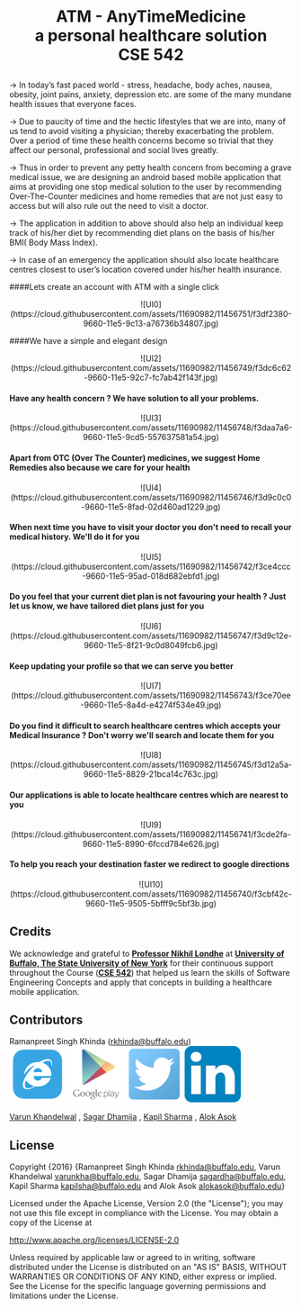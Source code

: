 # <p align="center">ATM - AnyTimeMedicine<br/>a personal healthcare solution</br>CSE 542</p>

-> In today’s fast paced world - stress, headache, body aches, nausea, obesity, joint pains, anxiety, depression etc. are some of the many mundane health issues that everyone faces.

-> Due to paucity of time and the hectic lifestyles that we are into, many of us tend to avoid visiting a physician; thereby exacerbating the problem. Over a period of time these health concerns become so trivial that they affect our personal, professional and social lives greatly.

-> Thus in order to prevent any petty health concern from becoming a grave medical issue, we are designing an android based mobile application that aims at providing one stop medical solution to the user by recommending Over-The-Counter medicines and home remedies that are not just easy to access but will also rule out the need to visit a doctor.

-> The application in addition to above should also help an individual keep track of his/her diet by recommending diet plans on the basis of his/her BMI( Body Mass Index).

-> In case of an emergency the application should also locate healthcare centres closest to user’s location covered under his/her health insurance.


####Lets create an account with ATM with a single click
<p align="center"> ![UI0] (https://cloud.githubusercontent.com/assets/11690982/11456751/f3df2380-9660-11e5-9c13-a76736b34807.jpg)


####We have a simple and elegant design
<p align="center"> ![UI2] (https://cloud.githubusercontent.com/assets/11690982/11456749/f3dc6c62-9660-11e5-92c7-fc7ab42f143f.jpg)


#### Have any health concern ? We have solution to all your problems.
<p align="center"> ![UI3] (https://cloud.githubusercontent.com/assets/11690982/11456748/f3daa7a6-9660-11e5-9cd5-557637581a54.jpg)

#### Apart from OTC (Over The Counter) medicines, we suggest Home Remedies also because we care for your health
<p align="center"> ![UI4] (https://cloud.githubusercontent.com/assets/11690982/11456746/f3d9c0c0-9660-11e5-8fad-02d460ad1229.jpg)


#### When next time you have to visit your doctor you don't need to recall your medical history. We'll do it for you
<p align="center"> ![UI5] (https://cloud.githubusercontent.com/assets/11690982/11456742/f3ce4ccc-9660-11e5-95ad-018d682ebfd1.jpg)


#### Do you feel that your current diet plan is not favouring your health ? Just let us know, we have tailored diet plans just for you
<p align="center"> ![UI6] (https://cloud.githubusercontent.com/assets/11690982/11456747/f3d9c12e-9660-11e5-8f21-9c0d8049fcb6.jpg) 


#### Keep updating your profile so that we can serve you better
<p align="center"> ![UI7] (https://cloud.githubusercontent.com/assets/11690982/11456743/f3ce70ee-9660-11e5-8a4d-e4274f534e49.jpg)


#### Do you find it difficult to search healthcare centres which accepts your Medical Insurance ? Don't worry we'll search and locate them for you
<p align="center"> ![UI8] (https://cloud.githubusercontent.com/assets/11690982/11456745/f3d12a5a-9660-11e5-8829-21bca14c763c.jpg) 

#### Our applications is able to locate healthcare centres which are nearest to you
<p align="center"> ![UI9] (https://cloud.githubusercontent.com/assets/11690982/11456741/f3cde2fa-9660-11e5-8990-6fccd784e626.jpg) 

#### To help you reach your destination faster we redirect to google directions
<p align="center"> ![UI10] (https://cloud.githubusercontent.com/assets/11690982/11456740/f3cbf42c-9660-11e5-9505-5bfff9c5bf3b.jpg)


Credits
----------
 We acknowledge and grateful to [**Professor Nikhil Londhe**](http://www.cse.buffalo.edu/people/?u=nikhillo)   at **[University of Buffalo, The State University of New York](http://www.cse.buffalo.edu)**  for their continuous support throughout the Course ([**CSE 542**](http://www.cse.buffalo.edu/shared/course.php?e=CSE&n=542)) that helped us learn the skills of Software Engineering Concepts and apply that concepts in building a healthcare mobile application.
  
 
Contributors
------------------
Ramanpreet Singh Khinda (rkhinda@buffalo.edu)</br>
[![website](https://raw.githubusercontent.com/ramanpreet1990/CSE_586_Simplified_Amazon_Dynamo/master/Resources/ic_website.png)](https://branded.me/ramanpreet1990)		[![googleplay](https://raw.githubusercontent.com/ramanpreet1990/CSE_586_Simplified_Amazon_Dynamo/master/Resources/ic_google_play.png)](https://play.google.com/store/apps/details?id=suny.buffalo.mis.research&hl=en)		[![twitter](https://raw.githubusercontent.com/ramanpreet1990/CSE_586_Simplified_Amazon_Dynamo/master/Resources/ic_twitter.png)](https://twitter.com/dk_sunny1)		[![linkedin](https://raw.githubusercontent.com/ramanpreet1990/CSE_586_Simplified_Amazon_Dynamo/master/Resources/ic_linkedin.png)](https://www.linkedin.com/in/ramanpreet1990)

[Varun Khandelwal](https://www.linkedin.com/in/varunkhandelwal1) , [Sagar Dhamija](https://www.linkedin.com/in/sagardhamija) , [Kapil Sharma](https://www.linkedin.com/in/kapilsharma89) , [Alok Asok](https://www.linkedin.com/in/alokasok)


License
-------
Copyright {2016} 
{Ramanpreet Singh Khinda rkhinda@buffalo.edu, Varun Khandelwal varunkha@buffalo.edu, Sagar Dhamija sagardha@buffalo.edu, Kapil Sharma kapilsha@buffalo.edu and Alok Asok alokasok@buffalo.edu} 

Licensed under the Apache License, Version 2.0 (the "License"); you may not use this file except in compliance with the License. You may obtain a copy of the License at

http://www.apache.org/licenses/LICENSE-2.0

Unless required by applicable law or agreed to in writing, software distributed under the License is distributed on an "AS IS" BASIS, WITHOUT WARRANTIES OR CONDITIONS OF ANY KIND, either express or implied. See the License for the specific language governing permissions and limitations under the License.
